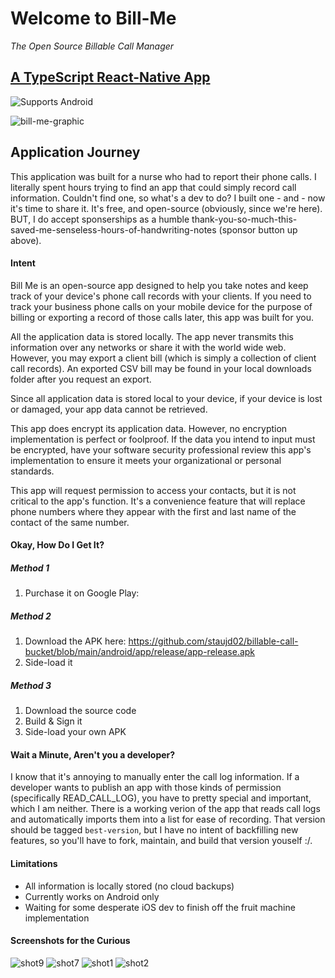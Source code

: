 # Welcome to Bill-Me
*The Open Source Billable Call Manager*
## [A TypeScript React-Native App](https://www.typescriptlang.org/)

<p>
  <!-- Android -->
  <img alt="Supports Android" longdesc="Supports Android" src="https://img.shields.io/badge/Android-4630EB.svg?style=flat-square&logo=ANDROID&labelColor=A4C639&logoColor=fff" />
</p>

![bill-me-graphic](https://user-images.githubusercontent.com/20073760/161642146-43aa982e-d43f-4459-9c09-a02e303eab65.png)

## Application Journey
This application was built for a nurse who had to report their phone calls. I literally spent hours trying to find an app that could simply record call information. Couldn't find one, so what's a dev to do? I built one - and - now it's time to share it. It's free, and open-source (obviously, since we're here). BUT, I do accept sponserships as a humble thank-you-so-much-this-saved-me-senseless-hours-of-handwriting-notes (sponsor button up above).

#### Intent
Bill Me is an open-source app designed to help you take notes and keep track of your device's phone call records with your clients. If you need to track your business phone calls on your mobile device for the purpose of billing or exporting a record of those calls later, this app was built for you.

All the application data is stored locally. The app never transmits this information over any networks or share it with the world wide web. However, you may export a client bill (which is simply a collection of client call records). An exported CSV bill may be found in your local downloads folder after you request an export.

Since all application data is stored local to your device, if your device is lost or damaged, your app data cannot be retrieved.

This app does encrypt its application data. However, no encryption implementation is perfect or foolproof. If the data you intend to input must be encrypted, have your software security professional review this app's implementation to ensure it meets your organizational or personal standards.

This app will request permission to access your contacts, but it is not critical to the app's function. It's a convenience feature that will replace phone numbers where they appear with the first and last name of the contact of the same number.

#### Okay, How Do I Get It?

##### Method 1
1. Purchase it on Google Play: 
##### Method 2
1. Download the APK here: https://github.com/staujd02/billable-call-bucket/blob/main/android/app/release/app-release.apk
2. Side-load it
##### Method 3
1. Download the source code
2. Build & Sign it
4. Side-load your own APK

#### Wait a Minute, Aren't you a developer?
I know that it's annoying to manually enter the call log information. If a developer wants to publish an app with those kinds of permission (specifically READ_CALL_LOG), you have to pretty special and important, which I am neither. There is a working verion of the app that reads call logs and automatically imports them into a list for ease of recording. That version should be tagged `best-version`, but I have no intent of backfilling new features, so you'll have to fork, maintain, and build that version youself :/.

#### Limitations
- All information is locally stored (no cloud backups)
- Currently works on Android only
- Waiting for some desperate iOS dev to finish off the fruit machine implementation

#### Screenshots for the Curious
![shot9](https://user-images.githubusercontent.com/20073760/161645992-7da7e278-5c71-46da-bfdf-f935b2c31761.png)
![shot7](https://user-images.githubusercontent.com/20073760/161646127-fd2262d7-e419-4385-aaef-1b960ce04880.png)
![shot1](https://user-images.githubusercontent.com/20073760/161645946-72ae2230-6956-4a22-b612-03163b911610.jpg)
![shot2](https://user-images.githubusercontent.com/20073760/161645965-3359e388-d5ca-4e83-83ac-2c54a14c128f.jpg)




